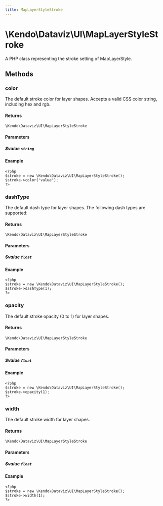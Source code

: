 ```yaml
---
title: MapLayerStyleStroke
---
```


# \Kendo\Dataviz\UI\MapLayerStyleStroke

A PHP class representing the stroke setting of MapLayerStyle.


## Methods

### color
The default stroke color for layer shapes.
Accepts a valid CSS color string, including hex and rgb.

#### Returns
`\Kendo\Dataviz\UI\MapLayerStyleStroke`

#### Parameters

##### $value `string`



#### Example 
    <?php
    $stroke = new \Kendo\Dataviz\UI\MapLayerStyleStroke();
    $stroke->color('value');
    ?>

### dashType
The default dash type for layer shapes.
The following dash types are supported:

#### Returns
`\Kendo\Dataviz\UI\MapLayerStyleStroke`

#### Parameters

##### $value `float`



#### Example 
    <?php
    $stroke = new \Kendo\Dataviz\UI\MapLayerStyleStroke();
    $stroke->dashType(1);
    ?>

### opacity
The default stroke opacity (0 to 1) for layer shapes.

#### Returns
`\Kendo\Dataviz\UI\MapLayerStyleStroke`

#### Parameters

##### $value `float`



#### Example 
    <?php
    $stroke = new \Kendo\Dataviz\UI\MapLayerStyleStroke();
    $stroke->opacity(1);
    ?>

### width
The default stroke width for layer shapes.

#### Returns
`\Kendo\Dataviz\UI\MapLayerStyleStroke`

#### Parameters

##### $value `float`



#### Example 
    <?php
    $stroke = new \Kendo\Dataviz\UI\MapLayerStyleStroke();
    $stroke->width(1);
    ?>

